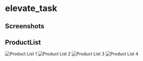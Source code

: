 # elevate_task

## Screenshots

## ProductList
![Product List 1](assets/IMG-20240917-WA0001.jpg)
![Product List 2](assets/IMG-20240917-WA0002.jpg)
![Product List 3](assets/IMG-20240917-WA0003.jpg)
![Product List 4](assets/IMG-20240917-WA0004.jpg)
